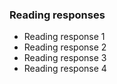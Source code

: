<html>
  <head>
  </head>
  <body>
    <h3>Reading responses</h3>
    <ul>
      <li>Reading response 1</li>
      <li>Reading response 2</li>
      <li>Reading response 3</li>
      <li>Reading response 4</li>
    </ul>
</html>
